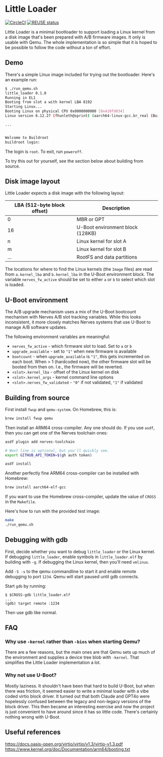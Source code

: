 # Little Loader

[![CircleCI](https://dl.circleci.com/status-badge/img/gh/fhunleth/little_loader/tree/main.svg?style=svg)](https://dl.circleci.com/status-badge/redirect/gh/fhunleth/little_loader/tree/main)
[![REUSE status](https://api.reuse.software/badge/github.com/fhunleth/little_loader)](https://api.reuse.software/info/github.com/fhunleth/little_loader)

Little Loader is a minimal bootloader to support loading a Linux kernel from a
disk image that's been prepared with A/B firmware images. It only is
usable with Qemu. The whole implementation is so simple that it is hoped
to be possible to follow the code without a ton of effort.

## Demo

There's a simple Linux image included for trying out the bootloader. Here's
an example run:

```sh
$ ./run_qemu.sh
little_loader 0.1.0
Running in EL1
Booting from slot a with kernel LBA 8192
Starting Linux...
Booting Linux on physical CPU 0x0000000000 [0x410fd034]
Linux version 6.12.27 (fhunleth@sprint) (aarch64-linux-gcc.br_real (Buildroot 2021.11-12449-g1bef613319) 14.2.0, GNU ld (GNU Binutils) 2.42) #10 SMP Sat Jul 26 10:40:14 EDT 2025

...


Welcome to Buildroot
buildroot login:
```

The login is `root`. To exit, run `poweroff`.

To try this out for yourself, see the section below about building from source.

## Disk image layout

Little Loader expects a disk image with the following layout:

| LBA (512-byte block offset) | Description                      |
| --------------------------- | -------------------------------- |
| 0                           | MBR or GPT                       |
| 16                          | U-Boot environment block (128KB) |
| n                           | Linux kernel for slot A          |
| m                           | Linux kernel for slot B          |
| ...                         | RootFS and data partitions       |

The locations for where to find the Linux kernels (the `Image` files) are
read from `a.kernel_lba` and `b.kernel_lba` in the U-Boot environment block.
The variable `nerves_fw_active` should be set to either `a` or `b` to select
which slot is loaded.

## U-Boot environment

The A/B upgrade mechanism uses a mix of the U-Boot bootcount mechanism with
Nerves A/B slot tracking variables. While this looks inconsistent, it more
closely matches Nerves systems that use U-Boot to manage A/B software updates.

The following environment variables are meaningful:

* `nerves_fw_active` - which firmware slot to load. Set to `a` or `b`
* `upgrade_available` - set to `"1"` when new firmware is available
* `bootcount` - when `upgrade_available` is `"1"`, this gets incremented on each
   boot. When > 1 (hardcoded now), the other firmware slot will be booted from
   then on. I.e., the firmware will be reverted.
* `<slot>.kernel_lba` - offset of the Linux kernel on disk
* `<slot>.kernel_args` - kernel command line options
* `<slot>.nerves_fw_validated` - `"0"` if not validated, `"1"` if validated

## Building from source

First install `fwup` and `qemu-system`. On Homebrew, this is:

```sh
brew install fwup qemu
```

Then install an ARM64 cross-compiler. Any one should do. If you use `asdf`,
then you can get one of the Nerves toolchain ones:

```sh
asdf plugin add nerves-toolchain

# Next line is optional, but you'll quickly see.
export GITHUB_API_TOKEN=$(gh auth token)

asdf install
```

Another perfectly fine ARM64 cross-compiler can be installed with Homebrew:

```sh
brew install aarch64-elf-gcc
```

If you want to use the Homebrew cross-compiler, update the value of `CROSS` in
the `Makefile`.

Here's how to run with the provided test image:

```sh
make
./run_qemu.sh
```

## Debugging with gdb

First, decide whether you want to debug `little_loader` or the Linux kernel. If
debugging `little_loader`, enable symbols in `little_loader.elf` by building with `-g`. If
debugging the Linux kernel, then you'll need `vmlinux`.

Add `-S -s` to the qemu commandline to start it and enable remote debugging to
port `1234`. Qemu will start paused until gdb connects.

Start `gdb` by running:

```
$ $CROSS-gdb little_loader.elf
...
(gdb) target remote :1234
```

Then use gdb like normal.

## FAQ

### Why use `-kernel` rather than `-bios` when starting Qemu?

There are a few reasons, but the main ones are that Qemu sets up much of the
environment and supplies a device tree blob with `-kernel`. That simplifies the
Little Loader implementation a lot.

### Why not use U-Boot?

Mostly laziness. It shouldn't have been that hard to build U-Boot, but when
there was friction, it seemed easier to write a minimal loader with a vibe coded
virtio block driver. It turned out that both Claude and GPT4o were hopelessly
confused between the legacy and non-legacy versions of the block driver. This
then became an interesting exercise and now the project is just convenient to
have around since it has so little code. There's certainly nothing wrong with
U-Boot.

## Useful references

https://docs.oasis-open.org/virtio/virtio/v1.3/virtio-v1.3.pdf
https://www.kernel.org/doc/Documentation/arm64/booting.txt
